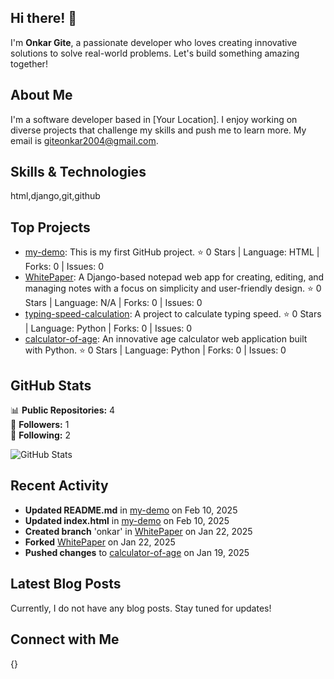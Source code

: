 ## Hi there! 👋

I'm **Onkar Gite**, a passionate developer who loves creating innovative solutions to solve real-world problems. Let's build something amazing together!

## About Me

I'm a software developer based in [Your Location]. I enjoy working on diverse projects that challenge my skills and push me to learn more. My email is giteonkar2004@gmail.com.

## Skills & Technologies

html,django,git,github

## Top Projects

- [my-demo](https://github.com/onkar0127/my-demo): This is my first GitHub project. ⭐️ 0 Stars | Language: HTML | Forks: 0 | Issues: 0
- [WhitePaper](https://github.com/onkar0127/WhitePaper): A Django-based notepad web app for creating, editing, and managing notes with a focus on simplicity and user-friendly design. ⭐️ 0 Stars | Language: N/A | Forks: 0 | Issues: 0
- [typing-speed-calculation](https://github.com/onkar0127/typing-speed-calculation): A project to calculate typing speed. ⭐️ 0 Stars | Language: Python | Forks: 0 | Issues: 0
- [calculator-of-age](https://github.com/onkar0127/calculator-of-age): An innovative age calculator web application built with Python. ⭐️ 0 Stars | Language: Python | Forks: 0 | Issues: 0

## GitHub Stats

📊 **Public Repositories:** 4  
👥 **Followers:** 1  
👤 **Following:** 2  

![GitHub Stats](https://github-readme-stats.vercel.app/api?username=onkar0127&show_icons=true&theme=radical)

## Recent Activity

- **Updated README.md** in [my-demo](https://github.com/onkar0127/my-demo) on Feb 10, 2025
- **Updated index.html** in [my-demo](https://github.com/onkar0127/my-demo) on Feb 10, 2025
- **Created branch** 'onkar' in [WhitePaper](https://github.com/onkar0127/WhitePaper) on Jan 22, 2025
- **Forked** [WhitePaper](https://github.com/ygowthamr/WhitePaper) on Jan 22, 2025
- **Pushed changes** to [calculator-of-age](https://github.com/onkar0127/calculator-of-age) on Jan 19, 2025

## Latest Blog Posts

Currently, I do not have any blog posts. Stay tuned for updates!

## Connect with Me

{}
